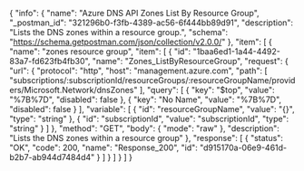 {
  "info": {
    "name": "Azure DNS API Zones List By Resource Group",
    "_postman_id": "321296b0-f3fb-4389-ac56-6f444bb89d91",
    "description": "Lists the DNS zones within a resource group.",
    "schema": "https://schema.getpostman.com/json/collection/v2.0.0/"
  },
  "item": [
    {
      "name": "zones resource group",
      "item": [
        {
          "id": "1baa6ed1-1a44-4492-83a7-fd623fb4fb30",
          "name": "Zones_ListByResourceGroup",
          "request": {
            "url": {
              "protocol": "http",
              "host": "management.azure.com",
              "path": [
                "subscriptions/:subscriptionId/resourceGroups/:resourceGroupName/providers/Microsoft.Network/dnsZones"
              ],
              "query": [
                {
                  "key": "$top",
                  "value": "%7B%7D",
                  "disabled": false
                },
                {
                  "key": "No Name",
                  "value": "%7B%7D",
                  "disabled": false
                }
              ],
              "variable": [
                {
                  "id": "resourceGroupName",
                  "value": "{}",
                  "type": "string"
                },
                {
                  "id": "subscriptionId",
                  "value": "subscriptionId",
                  "type": "string"
                }
              ]
            },
            "method": "GET",
            "body": {
              "mode": "raw"
            },
            "description": "Lists the DNS zones within a resource group"
          },
          "response": [
            {
              "status": "OK",
              "code": 200,
              "name": "Response_200",
              "id": "d915170a-06e9-461d-b2b7-ab944d7484d4"
            }
          ]
        }
      ]
    }
  ]
}